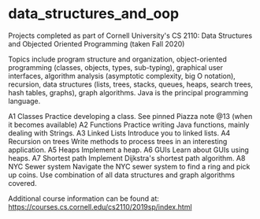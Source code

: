 # data_structures_and_oop
Projects completed as part of Cornell University's CS 2110: Data Structures and Objected Oriented Programming (taken Fall 2020)


Topics include program structure and organization, object-oriented programming (classes, objects, types, sub-typing), graphical user interfaces, algorithm analysis (asymptotic complexity, big O notation), recursion, data structures (lists, trees, stacks, queues, heaps, search trees, hash tables, graphs), graph algorithms. Java is the principal programming language.

A1	Classes	            Practice developing a class. See pinned Piazza note @13 (when it becomes available)
A2	Functions	          Practice writing Java functions, mainly dealing with Strings.
A3	Linked Lists	      Introduce you to linked lists.
A4	Recursion on trees	Write methods to process trees in an interesting application.
A5	Heaps	              Implement a heap.
A6	GUIs	              Learn about GUIs using heaps.
A7	Shortest path	      Implement Dijkstra's shortest path algorithm.
A8	NYC Sewer system	  Navigate the NYC sewer system to find a ring and pick up coins. Use combination of all data structures and graph algorithms covered.



Additional course information can be found at: https://courses.cs.cornell.edu/cs2110/2019sp/index.html
